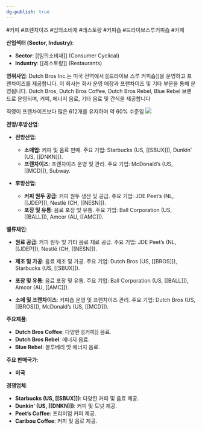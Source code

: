 ```yaml
---
dg-publish: true
---
```

#커피 #프렌차이즈  #임의소비재  #레스토랑 #커피숍 #드라이브스루커피숍 #카페


**산업섹터 (Sector, Industry)**:

- **Sector**: [[임의소비재]] (Consumer Cyclical)
- **Industry**: [[레스토랑]] (Restaurants)

**영위사업**: Dutch Bros Inc.는 미국 전역에서 [[드라이브 스루 커피숍]]을 운영하고 프랜차이즈를 제공합니다. 이 회사는 회사 운영 매장과 프랜차이즈 및 기타 부문을 통해 운영됩니다. Dutch Bros, Dutch Bros Coffee, Dutch Bros Rebel, Blue Rebel 브랜드로 운영되며, 커피, 에너지 음료, 기타 음료 및 간식을 제공합니다

직영이 프렌차이즈보다 많은 612개를 유지하며 약 60% 수준임 ![](Pasted%20image%2020240916122842.png)

**전방/후방산업**:

- **전방산업**:
    - **소매업**: 커피 및 음료 판매. 주요 기업: Starbucks (US, [[SBUX]]), Dunkin’ (US, [[DNKN]]).
    - **프랜차이즈**: 프랜차이즈 운영 및 관리. 주요 기업: McDonald’s (US, [[MCD]]), Subway.
      
- **후방산업**:
    - **커피 원두 공급**: 커피 원두 생산 및 공급. 주요 기업: JDE Peet’s (NL, [[JDEP]]), Nestlé (CH, [[NESN]]).
    - **포장 및 유통**: 음료 포장 및 유통. 주요 기업: Ball Corporation (US, [[BALL]]), Amcor (AU, [[AMC]]).

**밸류체인**:

- **원료 공급**: 커피 원두 및 기타 음료 재료 공급. 주요 기업: JDE Peet’s (NL, [[JDEP]]), Nestlé (CH, [[NESN]]).
  
- **제조 및 가공**: 음료 제조 및 가공. 주요 기업: Dutch Bros (US, [[BROS]]), Starbucks (US, [[SBUX]]).
  
- **포장 및 유통**: 음료 포장 및 유통. 주요 기업: Ball Corporation (US, [[BALL]]), Amcor (AU, [[AMC]]).
  
- **소매 및 프랜차이즈**: 커피숍 운영 및 프랜차이즈 관리. 주요 기업: Dutch Bros (US, [[BROS]]), McDonald’s (US, [[MCD]]).

**주요제품**:

- **Dutch Bros Coffee**: 다양한 [[커피]] 음료.
- **Dutch Bros Rebel**: 에너지 음료.
- **Blue Rebel**: 블루베리 맛 에너지 음료.

**주요 판매국가**:

- **미국**

**경쟁업체**:

- **Starbucks (US, [[SBUX]])**: 다양한 커피 및 음료 제공.
- **Dunkin’ (US, [[DNKN]])**: 커피 및 도넛 제공.
- **Peet’s Coffee**: 프리미엄 커피 제공.
- **Caribou Coffee**: 커피 및 음료 제공.